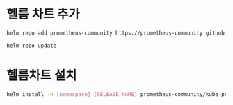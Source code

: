 # 헬름 차트 추가

```bash
helm repo add prometheus-community https://prometheus-community.github.io/helm-charts

helm repo update
```

# 헬름차트 설치

```bash
helm install -n [namespace] [RELEASE_NAME] prometheus-community/kube-prometheus-stack
```

